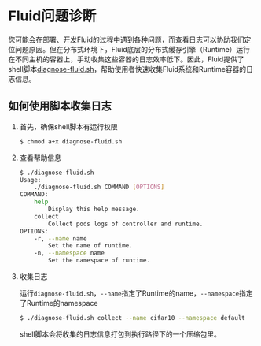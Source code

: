 # Fluid问题诊断

您可能会在部署、开发Fluid的过程中遇到各种问题，而查看日志可以协助我们定位问题原因。但在分布式环境下，Fluid底层的分布式缓存引擎（Runtime）运行在不同主机的容器上，手动收集这些容器的日志效率低下。因此，Fluid提供了shell脚本[diagnose-fluid.sh](https://raw.githubusercontent.com/fluid-cloudnative/fluid/master/tools/diagnose-fluid.sh)，帮助使用者快速收集Fluid系统和Runtime容器的日志信息。

## 如何使用脚本收集日志

1. 首先，确保shell脚本有运行权限
    ```bash
    $ chmod a+x diagnose-fluid.sh
    ```
   
2. 查看帮助信息

    ```bash
    $ ./diagnose-fluid.sh 
    Usage:
        ./diagnose-fluid.sh COMMAND [OPTIONS]
    COMMAND:
        help
            Display this help message.
        collect
            Collect pods logs of controller and runtime.
    OPTIONS:
        -r, --name name
            Set the name of runtime.
        -n, --namespace name
            Set the namespace of runtime.
    ```

3. 收集日志

    运行`diagnose-fluid.sh`，`--name`指定了Runtime的name，`--namespace`指定了Runtime的namespace
    
    ```bash
    $ ./diagnose-fluid.sh collect --name cifar10 --namespace default
    ```
    
    shell脚本会将收集的日志信息打包到执行路径下的一个压缩包里。
